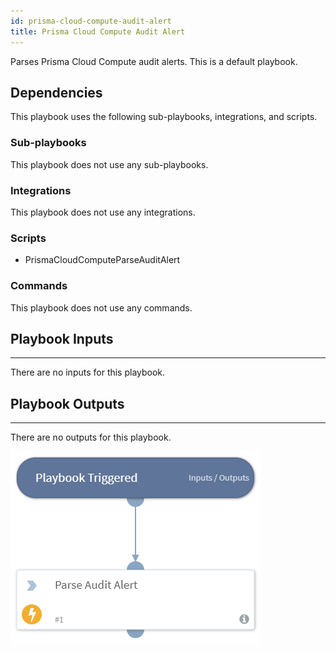 ```yaml
---
id: prisma-cloud-compute-audit-alert
title: Prisma Cloud Compute Audit Alert
---
```


Parses Prisma Cloud Compute audit alerts. This is a default playbook.

## Dependencies
This playbook uses the following sub-playbooks, integrations, and scripts.

### Sub-playbooks
This playbook does not use any sub-playbooks.

### Integrations
This playbook does not use any integrations.

### Scripts
* PrismaCloudComputeParseAuditAlert

### Commands
This playbook does not use any commands.

## Playbook Inputs
---
There are no inputs for this playbook.

## Playbook Outputs
---
There are no outputs for this playbook.

![Prisma_Cloud_Compute_Audit_Alert](https://github.com/ElazarK/content-docs/blob/master/images/playbooks/Prisma_Cloud_Compute_Audit_Alert.png)
